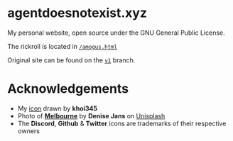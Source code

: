 # agentdoesnotexist.xyz

My personal website, open source under the GNU General Public License.

The rickroll is located in [`/amogus.html`](https://agentdoesnotexist.xyz/amogus)

Original site can be found on the [`v1`](https://github.com/agentisnotreal/agentdoesnotexist.xyz/tree/v1) branch.

# Acknowledgements

- My [icon](https://agentdoesnotexist.xyz/src/svg/agentisnotreal.svg) drawn by **khoi345**
- Photo of [**Melbourne**](https://github.com/agentisnotreal/agentdoesnotexist.xyz/blob/main/src/bg/melbourne.jpg) by **Denise Jans** on [Unisplash](https://unsplash.com/photos/-gmtAa0Q5MI)
- The **Discord**, **Github** & **Twitter** icons are trademarks of their respective owners
